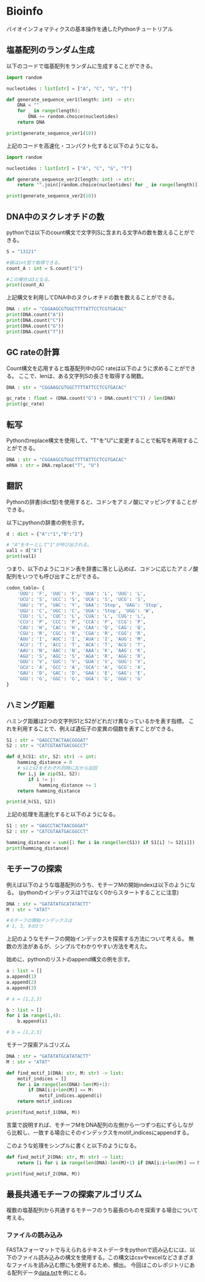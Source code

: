 # Bioinfo
バイオインフォマティクスの基本操作を通したPythonチュートリアル

## 塩基配列のランダム生成

以下のコードで塩基配列をランダムに生成することができる。


```python
import random 

nucleotides : list[str] = ["A", "C", "G", "T"]

def generate_sequence_ver1(length: int) -> str:
    DNA = ""
    for _ in range(length):
        DNA += random.choice(nucleotides)
    return DNA

print(generate_sequence_ver1(10))
```

上記のコードを高速化・コンパクト化すると以下のようになる。

```Python
import random 

nucleotides : list[str] = ["A", "C", "G", "T"]

def generate_sequence_ver2(length: int) -> str:
    return "".join([random.choice(nucleotides) for _ in range(length)])

print(generate_sequence_ver2(10))
```

## DNA中のヌクレオチドの数

pythonでは以下のcount構文で文字列Sに含まれる文字Aの数を数えることができる。

```Python
S = "13121"

#値はint型で取得できる。
count_A : int = S.count("1")

#この場合は3となる。
print(count_A)
```

上記構文を利用してDNA中のヌクレオチドの数を数えることができる。

```python
DNA : str = "CGGAAGCGTGGCTTTTATTCCTCGTGACAC"
print(DNA.count("A"))
print(DNA.count("C"))   
print(DNA.count("G"))
print(DNA.count("T"))
```
## GC rateの計算

Count構文を応用すると塩基配列中のGC rateは以下のように求めることができる。
ここで、lenは、ある文字列Sの長さを取得する関数。

```python
DNA : str = "CGGAAGCGTGGCTTTTATTCCTCGTGACAC"

gc_rate : float = (DNA.count("G") + DNA.count("C")) / len(DNA)
print(gc_rate)

```

## 転写

Pythonのreplace構文を使用して、"T"を"U"に変更することで転写を再現することができる。

```python
DNA : str = "CGGAAGCGTGGCTTTTATTCCTCGTGACAC"
mRNA : str = DNA.replace("T", "U")
```

## 翻訳

Pythonの辞書(dict型)を使用すると、コドンをアミノ酸にマッピングすることができる。

以下にpythonの辞書の例を示す。

```Python
d : dict = {"A":"1","B":"2"}

# "A"をキーとして"1"が呼び出される。
val1 = d["A"]
print(val1)
```

つまり、以下のようにコドン表を辞書に落とし込めば、コドンに応じたアミノ酸配列をいつでも呼び出すことができる。

```Python
codon_table= {
    'UUU': 'F', 'UUC': 'F', 'UUA': 'L', 'UUG': 'L', 
    'UCU': 'S', 'UCC': 'S', 'UCA': 'S', 'UCG': 'S', 
    'UAU': 'Y', 'UAC': 'Y', 'UAA': 'Stop', 'UAG': 'Stop', 
    'UGU': 'C', 'UGC': 'C', 'UGA': 'Stop', 'UGG': 'W', 
    'CUU': 'L', 'CUC': 'L', 'CUA': 'L', 'CUG': 'L', 
    'CCU': 'P', 'CCC': 'P', 'CCA': 'P', 'CCG': 'P', 
    'CAU': 'H', 'CAC': 'H', 'CAA': 'Q', 'CAG': 'Q', 
    'CGU': 'R', 'CGC': 'R', 'CGA': 'R', 'CGG': 'R', 
    'AUU': 'I', 'AUC': 'I', 'AUA': 'I', 'AUG': 'M', 
    'ACU': 'T', 'ACC': 'T', 'ACA': 'T', 'ACG': 'T', 
    'AAU': 'N', 'AAC': 'N', 'AAA': 'K', 'AAG': 'K', 
    'AGU': 'S', 'AGC': 'S', 'AGA': 'R', 'AGG': 'R', 
    'GUU': 'V', 'GUC': 'V', 'GUA': 'V', 'GUG': 'V', 
    'GCU': 'A', 'GCC': 'A', 'GCA': 'A', 'GCG': 'A', 
    'GAU': 'D', 'GAC': 'D', 'GAA': 'E', 'GAG': 'E', 
    'GGU': 'G', 'GGC': 'G', 'GGA': 'G', 'GGG': 'G'
}

```

## ハミング距離

ハミング距離は2つの文字列S1とS2がどれだけ異なっているかを表す指標。
これを利用することで、例えば遺伝子の変異の個数を表すことができる。

```python
S1 : str = "GAGCCTACTAACGGGAT"
S2 : str = "CATCGTAATGACGGCCT"

def d_h(S1: str, S2: str) -> int:
    hamming_distance = 0
    # s1とs2をそれぞれ同時に左から巡回
    for i,j in zip(S1, S2):
        if i != j:
            hamming_distance += 1
    return hamming_distance

print(d_h(S1, S2))
```

上記の処理を高速化すると以下のようになる。

```python
S1 : str = "GAGCCTACTAACGGGAT"
S2 : str = "CATCGTAATGACGGCCT"

hamming_distance = sum([1 for i in range(len(S1)) if S1[i] != S2[i]])
print(hamming_distance)
```

## モチーフの探索

例えば以下のような塩基配列のうち、モチーフMの開始indexは以下のようになる。
(pythonのインデックスは1ではなく0からスタートすることに注意)
```Python
DNA : str = "GATATATGCATATACTT"
M : str = "ATAT" 

#モチーフの開始インデックスは
# 1, 3, 9の3つ
```

上記のようなモチーフの開始インデックスを探索する方法について考える。
無数の方法があるが、シンプルでわかりやすい方法を考えた。

始めに、pythonのリストのappend構文の例を示す。

```python
a : list = []
a.append(1)
a.append(2)
a.append(3)

# a = [1,2,3]

b : list = []
for i in range(1,4):
    b.append(i)

# b = [1,2,3]
```

モチーフ探索アルゴリズム

```python
DNA : str = "GATATATGCATATACTT"
M : str = "ATAT" 

def find_motif_1(DNA: str, M: str) -> list:
    motif_indices = []
    for i in range(len(DNA)-len(M)+1):
        if DNA[i:i+len(M)] == M:
            motif_indices.append(i)
    return motif_indices

print(find_motif_1(DNA, M))
```

言葉で説明すれば、モチーフMをDNA配列の左側から一つずつ右にずらしながら比較し、一致する場合にそのインデックスをmotif_indicesにappendする。

このような処理をシンプルに書くと以下のようになる。

```python
def find_motif_2(DNA: str, M: str) -> list:
    return [i for i in range(len(DNA)-len(M)+1) if DNA[i:i+len(M)] == M]

print(find_motif_2(DNA, M))
```

## 最長共通モチーフの探索アルゴリズム

複数の塩基配列から共通するモチーフのうち最長のものを探索する場合について考える。

### ファイルの読み込み

FASTAフォーマットで与えられるテキストデータをpythonで読み込むには、以下のファイル読み込みの構文を使用する。この構文はcsvやexcelなどさまざまなファイルを読み込む際にも使用するため、頻出。
今回はこのレポジトリにある配列データ[data.txt](./data.txt)を例にとる。
```python
```


